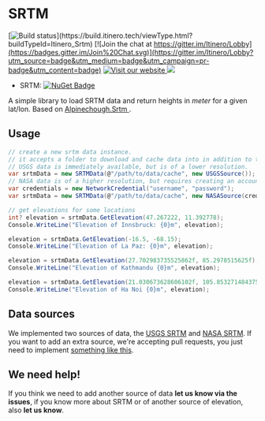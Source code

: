 # SRTM

[![Build status](http://build.itinero.tech:8080/app/rest/builds/buildType:(id:Itinero_Srtm)/statusIcon)](https://build.itinero.tech/viewType.html?buildTypeId=Itinero_Srtm)
[![Join the chat at https://gitter.im/Itinero/Lobby](https://badges.gitter.im/Join%20Chat.svg)](https://gitter.im/Itinero/Lobby?utm_source=badge&utm_medium=badge&utm_campaign=pr-badge&utm_content=badge)
[![Visit our website](https://img.shields.io/badge/website-itinero.tech-020031.svg) ](http://www.itinero.tech/)
[![](https://img.shields.io/badge/license-MIT-blue.svg)](https://github.com/itinero/srtm/blob/master/LICENSE.md)

- SRTM: [![NuGet Badge](https://buildstats.info/nuget/SRTM)](https://www.nuget.org/packages/SRTM/)

A simple library to load SRTM data and return heights in _meter_ for a given lat/lon. Based on [Alpinechough.Srtm
](https://github.com/alpinechough/Alpinechough.Srtm).

## Usage

```csharp
// create a new srtm data instance.
// it accepts a folder to download and cache data into in addition to the source you want to use for the data.
// USGS data is immediately available, but is of a lower resolution.
var srtmData = new SRTMData(@"/path/to/data/cache", new USGSSource());
// NASA data is of a higher resolution, but requires creating an account at https://urs.earthdata.nasa.gov/users/new/.
var credentials = new NetworkCredential("username", "password");
var srtmData = new SRTMData(@"/path/to/data/cache", new NASASource(credentials));

// get elevations for some locations
int? elevation = srtmData.GetElevation(47.267222, 11.392778);
Console.WriteLine("Elevation of Innsbruck: {0}m", elevation);

elevation = srtmData.GetElevation(-16.5, -68.15);
Console.WriteLine("Elevation of La Paz: {0}m", elevation);

elevation = srtmData.GetElevation(27.702983735525862f, 85.2978515625f);
Console.WriteLine("Elevation of Kathmandu {0}m", elevation);

elevation = srtmData.GetElevation(21.030673628606102f, 105.853271484375f);
Console.WriteLine("Elevation of Ha Noi {0}m", elevation);
```

## Data sources

We implemented two sources of data, the [USGS SRTM](https://dds.cr.usgs.gov/srtm/version2_1/SRTM3/) and [NASA SRTM](https://e4ftl01.cr.usgs.gov/MEASURES/SRTMGL1.003/). If you want to add an extra source, we're accepting pull requests, you just need to implement [something like this](https://github.com/itinero/srtm/blob/master/src/SRTM/Sources/USGS/USGSSource.cs).

## We need help!

If you think we need to add another source of data **let us know via the issues**, if you know more about SRTM or of another source of elevation, also **let us know**.

